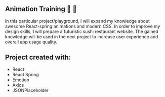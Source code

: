 ## Animation Training :circus_tent: :sushi:	

In this particular project/playground, I will expand my knowledge about awesome React-spring animations and modern CSS. In order to improve my design skills, I will prepare a futuristic sushi restaurant website. The gained knowledge will be used in the next project to increase user experience and overall app usage quality. 

## Project created with:
* React
* React Spring
* Emotion
* Axios
* JSONPlaceholder

